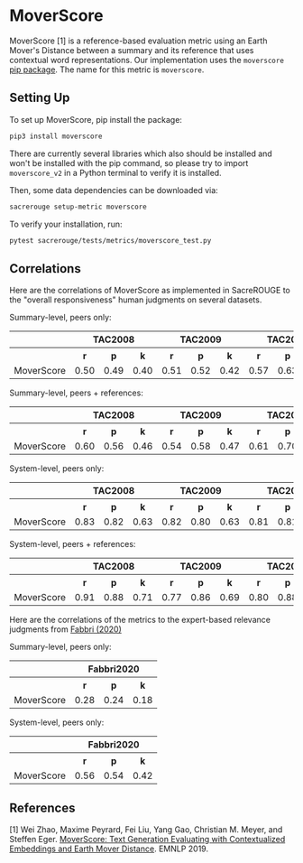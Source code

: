 # MoverScore
MoverScore [1] is a reference-based evaluation metric using an Earth Mover's Distance between a summary and its reference that uses contextual word representations.
Our implementation uses the `moverscore` [pip package](https://github.com/AIPHES/emnlp19-moverscore).
The name for this metric is `moverscore`.

## Setting Up
To set up MoverScore, pip install the package:
```bash
pip3 install moverscore
```
There are currently several libraries which also should be installed and won't be installed with the pip command, so please try to import `moverscore_v2` in a Python terminal to verify it is installed.

Then, some data dependencies can be downloaded via:
```bash
sacrerouge setup-metric moverscore
```

To verify your installation, run:
```bash
pytest sacrerouge/tests/metrics/moverscore_test.py
```

## Correlations
Here are the correlations of MoverScore as implemented in SacreROUGE to the "overall responsiveness" human judgments on several datasets.

Summary-level, peers only:
<table>
<tr>
<th></th>
<th colspan="3">TAC2008</th>
<th colspan="3">TAC2009</th>
<th colspan="3">TAC2010</th>
<th colspan="3">TAC2011</th>
</tr>
<tr>
<th></th>
<th>r</th>
<th>p</th>
<th>k</th>
<th>r</th>
<th>p</th>
<th>k</th>
<th>r</th>
<th>p</th>
<th>k</th>
<th>r</th>
<th>p</th>
<th>k</th>
</tr>
<tr>
<td>MoverScore</td>
<td>0.50</td>
<td>0.49</td>
<td>0.40</td>
<td>0.51</td>
<td>0.52</td>
<td>0.42</td>
<td>0.57</td>
<td>0.63</td>
<td>0.52</td>
<td>-0.28</td>
<td>0.30</td>
<td>0.25</td>
</tr>
</table>

Summary-level, peers + references:
<table>
<tr>
<th></th>
<th colspan="3">TAC2008</th>
<th colspan="3">TAC2009</th>
<th colspan="3">TAC2010</th>
<th colspan="3">TAC2011</th>
</tr>
<tr>
<th></th>
<th>r</th>
<th>p</th>
<th>k</th>
<th>r</th>
<th>p</th>
<th>k</th>
<th>r</th>
<th>p</th>
<th>k</th>
<th>r</th>
<th>p</th>
<th>k</th>
</tr>
<tr>
<td>MoverScore</td>
<td>0.60</td>
<td>0.56</td>
<td>0.46</td>
<td>0.54</td>
<td>0.58</td>
<td>0.47</td>
<td>0.61</td>
<td>0.70</td>
<td>0.58</td>
<td>-0.20</td>
<td>0.36</td>
<td>0.31</td>
</tr>
</table>

System-level, peers only:
<table>
<tr>
<th></th>
<th colspan="3">TAC2008</th>
<th colspan="3">TAC2009</th>
<th colspan="3">TAC2010</th>
<th colspan="3">TAC2011</th>
</tr>
<tr>
<th></th>
<th>r</th>
<th>p</th>
<th>k</th>
<th>r</th>
<th>p</th>
<th>k</th>
<th>r</th>
<th>p</th>
<th>k</th>
<th>r</th>
<th>p</th>
<th>k</th>
</tr>
<tr>
<td>MoverScore</td>
<td>0.83</td>
<td>0.82</td>
<td>0.63</td>
<td>0.82</td>
<td>0.80</td>
<td>0.63</td>
<td>0.81</td>
<td>0.81</td>
<td>0.67</td>
<td>-0.63</td>
<td>0.59</td>
<td>0.49</td>
</tr>
</table>

System-level, peers + references:
<table>
<tr>
<th></th>
<th colspan="3">TAC2008</th>
<th colspan="3">TAC2009</th>
<th colspan="3">TAC2010</th>
<th colspan="3">TAC2011</th>
</tr>
<tr>
<th></th>
<th>r</th>
<th>p</th>
<th>k</th>
<th>r</th>
<th>p</th>
<th>k</th>
<th>r</th>
<th>p</th>
<th>k</th>
<th>r</th>
<th>p</th>
<th>k</th>
</tr>
<tr>
<td>MoverScore</td>
<td>0.91</td>
<td>0.88</td>
<td>0.71</td>
<td>0.77</td>
<td>0.86</td>
<td>0.69</td>
<td>0.80</td>
<td>0.88</td>
<td>0.75</td>
<td>-0.28</td>
<td>0.68</td>
<td>0.59</td>
</tr>
</table>

Here are the correlations of the metrics to the expert-based relevance judgments from [Fabbri (2020)](https://arxiv.org/abs/2007.12626)

Summary-level, peers only:
<table>
<tr>
<th></th>
<th colspan="3">Fabbri2020</th>
</tr>
<tr>
<th></th>
<th>r</th>
<th>p</th>
<th>k</th>
</tr>
<tr>
<td>MoverScore</td>
<td>0.28</td>
<td>0.24</td>
<td>0.18</td>
</tr>
</table>

System-level, peers only:
<table>
<tr>
<th></th>
<th colspan="3">Fabbri2020</th>
</tr>
<tr>
<th></th>
<th>r</th>
<th>p</th>
<th>k</th>
</tr>
<tr>
<td>MoverScore</td>
<td>0.56</td>
<td>0.54</td>
<td>0.42</td>
</tr>
</table>

## References
[1] Wei Zhao, Maxime Peyrard, Fei Liu, Yang Gao, Christian M. Meyer, and Steffen Eger. [MoverScore: Text Generation Evaluating with Contextualized Embeddings and Earth Mover Distance](https://www.aclweb.org/anthology/D19-1053/). EMNLP 2019.